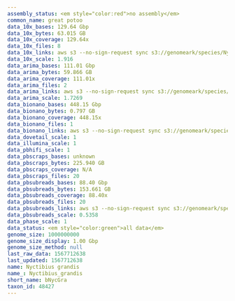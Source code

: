 ```yaml
---
assembly_status: <em style="color:red">no assembly</em>
common_name: great potoo
data_10x_bases: 129.64 Gbp
data_10x_bytes: 63.015 GB
data_10x_coverage: 129.64x
data_10x_files: 8
data_10x_links: aws s3 --no-sign-request sync s3://genomeark/species/Nyctibius_grandis/bNycGra1/genomic_data/10x/ .<br>
data_10x_scale: 1.916
data_arima_bases: 111.01 Gbp
data_arima_bytes: 59.866 GB
data_arima_coverage: 111.01x
data_arima_files: 2
data_arima_links: aws s3 --no-sign-request sync s3://genomeark/species/Nyctibius_grandis/bNycGra1/genomic_data/arima/ .<br>
data_arima_scale: 1.7269
data_bionano_bases: 448.15 Gbp
data_bionano_bytes: 0.797 GB
data_bionano_coverage: 448.15x
data_bionano_files: 1
data_bionano_links: aws s3 --no-sign-request sync s3://genomeark/species/Nyctibius_grandis/bNycGra1/genomic_data/bionano/ .<br>
data_dovetail_scale: 1
data_illumina_scale: 1
data_pbhifi_scale: 1
data_pbscraps_bases: unknown
data_pbscraps_bytes: 225.940 GB
data_pbscraps_coverage: N/A
data_pbscraps_files: 20
data_pbsubreads_bases: 88.40 Gbp
data_pbsubreads_bytes: 153.661 GB
data_pbsubreads_coverage: 88.40x
data_pbsubreads_files: 20
data_pbsubreads_links: aws s3 --no-sign-request sync s3://genomeark/species/Nyctibius_grandis/bNycGra1/genomic_data/pacbio/ . --exclude "*scraps.bam* --exclude "*ccs.bam*"<br>
data_pbsubreads_scale: 0.5358
data_phase_scale: 1
data_status: <em style="color:green">all data</em>
genome_size: 1000000000
genome_size_display: 1.00 Gbp
genome_size_method: null
last_raw_data: 1567712638
last_updated: 1567712638
name: Nyctibius grandis
name_: Nyctibius_grandis
short_name: bNycGra
taxon_id: 48427
---
```

